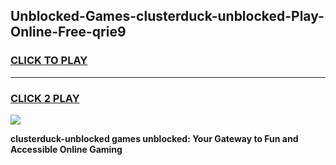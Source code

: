 
## Unblocked-Games-clusterduck-unblocked-Play-Online-Free-qrie9
<h3>
<a href="https://premium76.site?title=clusterduck-unblocked&ref=26A">CLICK TO PLAY</a></h3>
<hr>

<h3>
<a href="https://premium76.site?title=clusterduck-unblocked&ref=26A">CLICK 2 PLAY</a>
  
</h3>

<a href="https://premium76.site?title=clusterduck-unblocked&ref=26A"><img src="https://clearcache.store/games.png"></a>


**clusterduck-unblocked games unblocked: Your Gateway to Fun and Accessible Online Gaming**

